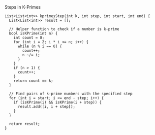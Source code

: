 Steps in K-Primes

    List<List<int>> kprimesStep(int k, int step, int start, int end) {
      List<List<int>> result = [];
    
      // Helper function to check if a number is k-prime
      bool isKPrime(int n) {
        int count = 0;
        for (int i = 2; i * i <= n; i++) {
          while (n % i == 0) {
            count++;
            n ~/= i;
          }
        }
        if (n > 1) {
          count++;
        }
        return count == k;
      }
    
      // Find pairs of k-prime numbers with the specified step
      for (int i = start; i <= end - step; i++) {
        if (isKPrime(i) && isKPrime(i + step)) {
          result.add([i, i + step]);
        }
      }
    
      return result;
    }
